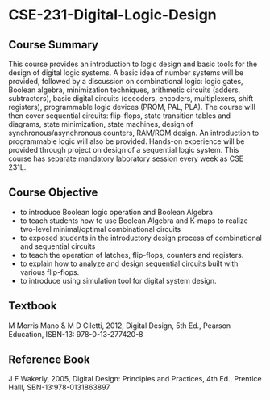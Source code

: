 # CSE-231-Digital-Logic-Design

## Course Summary

This course provides an introduction to logic design and basic tools for the design of digital logic systems. A basic idea of number systems will be provided, followed by a discussion on combinational logic: logic gates, Boolean algebra, minimization techniques, arithmetic circuits (adders, subtractors), basic digital circuits (decoders, encoders, multiplexers, shift registers), programmable logic devices (PROM, PAL, PLA). The course will then cover sequential circuits: flip-flops, state transition tables and diagrams, state minimization, state machines, design of synchronous/asynchronous counters, RAM/ROM design. An introduction to programmable logic will also be provided. Hands-on experience will be provided through project on design of a sequential logic system. This course has separate mandatory laboratory session every week as CSE 231L.

## Course Objective

* to introduce Boolean logic operation and Boolean Algebra
* to teach students how to use Boolean Algebra and K-maps to realize two-level minimal/optimal combinational circuits
* to exposed students in the introductory design process of combinational and sequential circuits
* to teach the operation of latches, flip-flops, counters and registers.
* to explain how to analyze and design sequential circuits built with various flip-flops.
* to introduce using simulation tool for digital system design.

## Textbook
M Morris Mano & M D Ciletti, 2012, Digital Design, 5th Ed., Pearson Education, ISBN-13: 978-0-13-277420-8

## Reference Book
J F Wakerly, 2005, Digital Design: Principles and Practices, 4th Ed., Prentice HallI, SBN-13:978-0131863897

